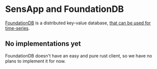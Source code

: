 # SensApp and FoundationDB

[FoundationDB](https://www.foundationdb.org) is a distributed key-value database, [that can be used for time-series](https://apple.github.io/foundationdb/time-series.html).

## No implementations yet

FoundationDB doesn't have an easy and pure rust client, so we have no plans to implement it for now.
